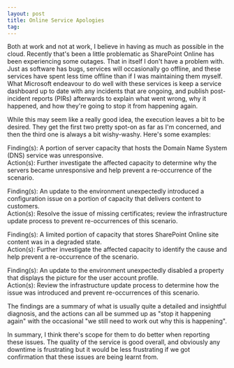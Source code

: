 ```yaml
---
layout: post
title: Online Service Apologies
tag: 
---
```


Both at work and not at work, I believe in having as much as possible in the cloud. Recently that's been a little problematic as SharePoint Online has been experiencing some outages. That in itself I don't have a problem with. Just as software has bugs, services will occasionally go offline, and these services have spent less time offline than if I was maintaining them myself. What Microsoft endeavour to do well with these services is keep a service dashboard up to date with any incidents that are ongoing, and publish post-incident reports (PIRs) afterwards to explain what went wrong, why it happened, and how they're going to stop it from happening again.

While this may seem like a really good idea, the execution leaves a bit to be desired. They get the first two pretty spot-on as far as I'm concerned, and then the third one is always a bit wishy-washy. Here's some examples:

Finding(s): A portion of server capacity that hosts the Domain Name System (DNS) service was unresponsive.  
Action(s): Further investigate the affected capacity to determine why the servers became unresponsive and help prevent a re-occurrence of the scenario.

Finding(s): An update to the environment unexpectedly introduced a configuration issue on a portion of capacity that delivers content to customers.  
Action(s): Resolve the issue of missing certificates; review the infrastructure update process to prevent re-occurrences of this scenario.

Finding(s): A limited portion of capacity that stores SharePoint Online site content was in a degraded state.  
Action(s): Further investigate the affected capacity to identify the cause and help prevent a re-occurrence of the scenario.

Finding(s): An update to the environment unexpectedly disabled a property that displays the picture for the user account profile.  
Action(s): Review the infrastructure update process to determine how the issue was introduced and prevent re-occurrences of this scenario.

The findings are a summary of what is usually quite a detailed and insightful diagnosis, and the actions can all be summed up as "stop it happening again" with the occasional "we still need to work out why this is happening".

In summary, I think there's scope for them to do better when reporting these issues. The quality of the service is good overall, and obviously any downtime is frustrating but it would be less frustrating if we got confirmation that these issues are being learnt from.